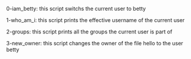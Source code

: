 0-iam_betty: this script switchs the current user to betty

1-who_am_i: this script prints the effective username of the current user

2-groups: this script prints all the groups the current user is part of

3-new_owner: this script changes the owner of the file hello to the user betty


